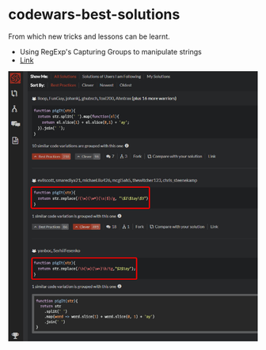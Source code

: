# codewars-best-solutions
From which new tricks and lessons can be learnt.

- Using RegExp's Capturing Groups to manipulate strings
- <a href="https://www.codewars.com/kata/520b9d2ad5c005041100000f">Link</a>

![Alt text](images/chrome_2018-05-08_11-40-45.png)
